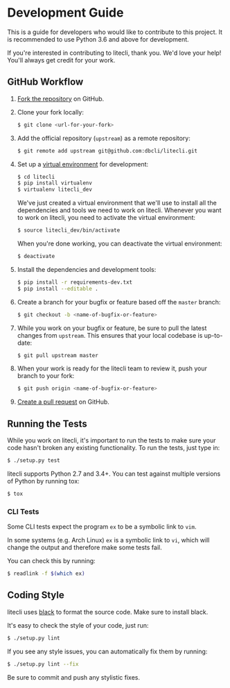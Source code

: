 # Development Guide

This is a guide for developers who would like to contribute to this project. It is recommended to use Python 3.6 and above for development.

If you're interested in contributing to litecli, thank you. We'd love your help!
You'll always get credit for your work.

## GitHub Workflow

1. [Fork the repository](https://github.com/dbcli/litecli) on GitHub.

2. Clone your fork locally:
    ```bash
    $ git clone <url-for-your-fork>
    ```

3. Add the official repository (`upstream`) as a remote repository:
    ```bash
    $ git remote add upstream git@github.com:dbcli/litecli.git
    ```

4. Set up a [virtual environment](http://docs.python-guide.org/en/latest/dev/virtualenvs)
   for development:

    ```bash
    $ cd litecli
    $ pip install virtualenv
    $ virtualenv litecli_dev
    ```

    We've just created a virtual environment that we'll use to install all the dependencies
    and tools we need to work on litecli. Whenever you want to work on litecli, you
    need to activate the virtual environment:

    ```bash
    $ source litecli_dev/bin/activate
    ```

    When you're done working, you can deactivate the virtual environment:

    ```bash
    $ deactivate
    ```

5. Install the dependencies and development tools:

    ```bash
    $ pip install -r requirements-dev.txt
    $ pip install --editable .
    ```

6. Create a branch for your bugfix or feature based off the `master` branch:

    ```bash
    $ git checkout -b <name-of-bugfix-or-feature>
    ```

7. While you work on your bugfix or feature, be sure to pull the latest changes from `upstream`. This ensures that your local codebase is up-to-date:

    ```bash
    $ git pull upstream master
    ```

8. When your work is ready for the litecli team to review it, push your branch to your fork:

    ```bash
    $ git push origin <name-of-bugfix-or-feature>
    ```

9. [Create a pull request](https://help.github.com/articles/creating-a-pull-request-from-a-fork/) on GitHub.


## Running the Tests

While you work on litecli, it's important to run the tests to make sure your code
hasn't broken any existing functionality. To run the tests, just type in:

```bash
$ ./setup.py test
```

litecli supports Python 2.7 and 3.4+. You can test against multiple versions of
Python by running tox:

```bash
$ tox
```


### CLI Tests

Some CLI tests expect the program `ex` to be a symbolic link to `vim`.

In some systems (e.g. Arch Linux) `ex` is a symbolic link to `vi`, which will
change the output and therefore make some tests fail.

You can check this by running:
```bash
$ readlink -f $(which ex)
```


## Coding Style

litecli uses [black](https://github.com/ambv/black) to format the source code. Make sure to install black.

It's easy to check the style of your code, just run:

```bash
$ ./setup.py lint
```

If you see any style issues, you can automatically fix them by running:

```bash
$ ./setup.py lint --fix
```

Be sure to commit and push any stylistic fixes.
